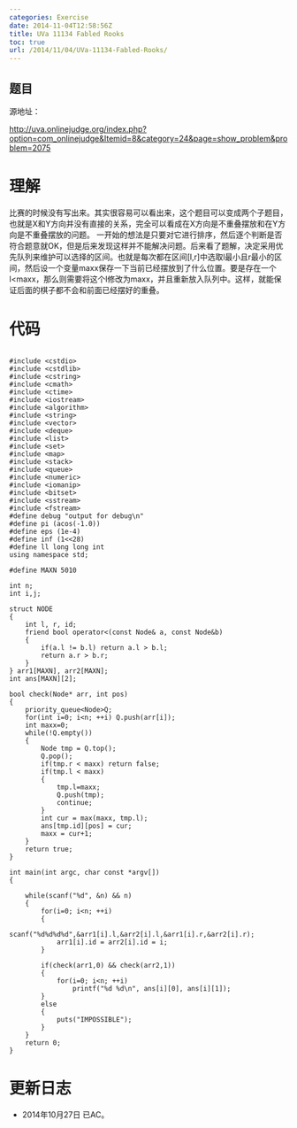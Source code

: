 ```yaml
---
categories: Exercise
date: 2014-11-04T12:58:56Z
title: UVa 11134 Fabled Rooks
toc: true
url: /2014/11/04/UVa-11134-Fabled-Rooks/
---
```


## 题目
源地址：

http://uva.onlinejudge.org/index.php?option=com_onlinejudge&Itemid=8&category=24&page=show_problem&problem=2075

# 理解
比赛的时候没有写出来。其实很容易可以看出来，这个题目可以变成两个子题目，也就是X和Y方向并没有直接的关系，完全可以看成在X方向是不重叠摆放和在Y方向是不重叠摆放的问题。
一开始的想法是只要对它进行排序，然后逐个判断是否符合题意就OK，但是后来发现这样并不能解决问题。后来看了题解，决定采用优先队列来维护可以选择的区间。也就是每次都在区间[l,r]中选取l最小且r最小的区间，然后设一个变量maxx保存一下当前已经摆放到了什么位置。要是存在一个l<maxx，那么则需要将这个l修改为maxx，并且重新放入队列中。这样，就能保证后面的棋子都不会和前面已经摆好的重叠。

<!--more-->

# 代码

```

#include <cstdio>
#include <cstdlib>
#include <cstring>
#include <cmath>
#include <ctime>
#include <iostream>
#include <algorithm>
#include <string>
#include <vector>
#include <deque>
#include <list>
#include <set>
#include <map>
#include <stack>
#include <queue>
#include <numeric>
#include <iomanip>
#include <bitset>
#include <sstream>
#include <fstream>
#define debug "output for debug\n"
#define pi (acos(-1.0))
#define eps (1e-4)
#define inf (1<<28)
#define ll long long int
using namespace std;

#define MAXN 5010

int n;
int i,j;

struct NODE
{
    int l, r, id;
    friend bool operator<(const Node& a, const Node&b)
    {
        if(a.l != b.l) return a.l > b.l;
        return a.r > b.r;
    }
} arr1[MAXN], arr2[MAXN];
int ans[MAXN][2];

bool check(Node* arr, int pos)
{
    priority_queue<Node>Q;
    for(int i=0; i<n; ++i) Q.push(arr[i]);
    int maxx=0;
    while(!Q.empty())
    {
        Node tmp = Q.top();
        Q.pop();
        if(tmp.r < maxx) return false;
        if(tmp.l < maxx)
        {
            tmp.l=maxx;
            Q.push(tmp);
            continue;
        }
        int cur = max(maxx, tmp.l);
        ans[tmp.id][pos] = cur;
        maxx = cur+1;
    }
    return true;
}

int main(int argc, char const *argv[])
{

    while(scanf("%d", &n) && n)
    {
        for(i=0; i<n; ++i)
        {
            scanf("%d%d%d%d",&arr1[i].l,&arr2[i].l,&arr1[i].r,&arr2[i].r);
            arr1[i].id = arr2[i].id = i;
        }

        if(check(arr1,0) && check(arr2,1))
        {
            for(i=0; i<n; ++i)
                printf("%d %d\n", ans[i][0], ans[i][1]);
        }
        else
        {
            puts("IMPOSSIBLE");
        }
    }
    return 0;
}

```

# 更新日志
- 2014年10月27日 已AC。